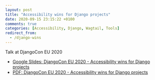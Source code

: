 ```yaml
---
layout: post
title: "Accessibility wins for Django projects"
date: 2020-09-15 23:15:22 +0100
comments: true
categories: [Accessibility, Django, Wagtail, Tools]
redirect_from:
  - /django-wins
---
```


Talk at DjangoCon EU 2020

<!-- more -->

- [Google Slides: DjangoCon EU 2020 - Accessibility wins for Django projects](https://docs.google.com/presentation/d/1JWroGeYl7JlP2OHbG4a4h0SxSlMsWJvRTvDm0kFkqhQ/edit)
- [PDF: DjangoCon EU 2020 - Accessibility wins for Django projects](https://drive.google.com/file/d/12tedghT8bRGhnZgWt7tXWv_qtvJ1YKCA/view?usp=sharing)
